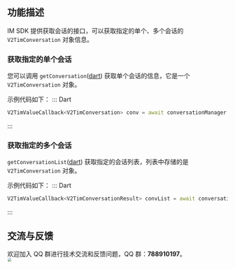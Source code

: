 ## 功能描述
IM SDK 提供获取会话的接口，可以获取指定的单个、多个会话的 `V2TimConversation` 对象信息。

### 获取指定的单个会话
您可以调用 `getConversation`([dart](https://pub.dev/documentation/tencent_im_sdk_plugin_platform_interface/latest/im_flutter_plugin_platform_interface/ImFlutterPlatform/getConversation.html)) 获取单个会话的信息，它是一个 `V2TimConversation` 对象。

示例代码如下：
<dx-tabs>
::: Dart

```dart
V2TimValueCallback<V2TimConversation> conv = await conversationManager.getConversation(conversationID: "conversationID");
```
:::

</dx-tabs>

### 获取指定的多个会话

`getConversationList`([dart](https://pub.dev/documentation/tencent_im_sdk_plugin_platform_interface/latest/im_flutter_plugin_platform_interface/ImFlutterPlatform/getConversationList.html)) 获取指定的会话列表，列表中存储的是 `V2TimConversation` 对象。

示例代码如下：
<dx-tabs>
::: Dart

```dart
V2TimValueCallback<V2TimConversationResult> convList = await conversationManager.getConversationList(nextSeq: '', count: 10);
```
:::

</dx-tabs>

## 交流与反馈

欢迎加入 QQ 群进行技术交流和反馈问题，QQ 群：**788910197**。
<img style="width: 200px; max-width: inherit; zoom: 50%;" src="https://qcloudimg.tencent-cloud.cn/raw/f351a1640d265047db85ffab1cd086a7.png" />

